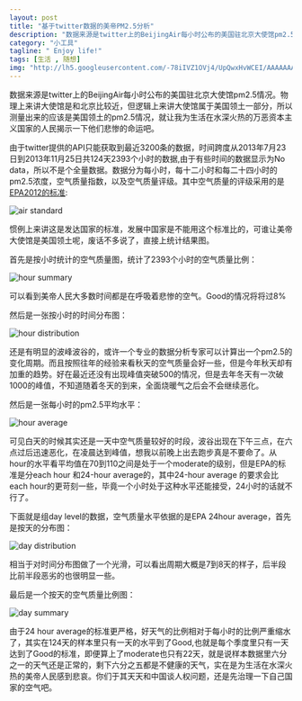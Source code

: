 ```yaml
---
layout: post
title: "基于twitter数据的美帝PM2.5分析"
description: "数据来源是twitter上的BeijingAir每小时公布的美国驻北京大使馆pm2.5情况。物理上来讲大使馆是和北京比较近，但逻辑上来讲大使馆属于美国领土一部分，所以测量出来的应该是美国领土的pm2.5情况，就让我为生活在水深火热的万恶资本主义国家的人民揭示一下他们悲惨的命运吧。"
category: "小工具"
tagline: " Enjoy life!"
tags: [生活 , 随想]
img: "http://lh5.googleusercontent.com/-78iIVZ1OVj4/UpQwxHvWCEI/AAAAAAAAAeg/2erFkL5e3pA/w676-h422-no/hour_summary.png "
---
```


数据来源是twitter上的BeijingAir每小时公布的美国驻北京大使馆pm2.5情况。物理上来讲大使馆是和北京比较近，但逻辑上来讲大使馆属于美国领土一部分，所以测量出来的应该是美国领土的pm2.5情况，就让我为生活在水深火热的万恶资本主义国家的人民揭示一下他们悲惨的命运吧。

由于twitter提供的API只能获取到最近3200条的数据，时间跨度从2013年7月23日到2013年11月25日共124天2393个小时的数据,由于有些时间的数据显示为No data，所以不是个全量数据。数据分为每小时，每十二小时和每二十四小时的pm2.5浓度，空气质量指数，以及空气质量评级。其中空气质量的评级采用的是[EPA2012的标准](http://www.epa.gov/pm/2012/decfsstandards.pdf):

![air standard](http://lh3.googleusercontent.com/-wKowfkSEmjA/UpQ1Ad9aozI/AAAAAAAAAes/_6MP3ZVYmbs/w672-h368-no/air_standard.png "airstandard")

惯例上来讲这是发达国家的标准，发展中国家是不能用这个标准比的，可谁让美帝大使馆是美国领土呢，废话不多说了，直接上统计结果图。

首先是按小时统计的空气质量图，统计了2393个小时的空气质量比例：

![hour summary](http://lh5.googleusercontent.com/-78iIVZ1OVj4/UpQwxHvWCEI/AAAAAAAAAeg/2erFkL5e3pA/w676-h422-no/hour_summary.png "hour summary")

可以看到美帝人民大多数时间都是在呼吸着悲惨的空气。Good的情况将将过8%

然后是一张按小时的时间分布图：

![hour distribution](http://lh3.googleusercontent.com/-IvCawUcR8Es/UpQwjAFBarI/AAAAAAAAAeU/P8dYtRY_9mM/w1277-h416-no/hour_distribution.png)

还是有明显的波峰波谷的，或许一个专业的数据分析专家可以计算出一个pm2.5的变化周期。而且按照往年的经验来看秋天的空气质量会好一些，但是今年秋天却有加重的趋势。好在最近还没有出现峰值突破500的情况，但是去年冬天有一次破1000的峰值，不知道随着冬天的到来，全面烧暖气之后会不会继续恶化。

然后是一张每小时的pm2.5平均水平：

![hour average](https://lh5.googleusercontent.com/-3P8H14F6bVY/UpQwhrSY_AI/AAAAAAAAAd8/R60sJdMRMcw/w679-h319-no/hour_average.png)

可见白天的时候其实还是一天中空气质量较好的时段，波谷出现在下午三点，在六点过后迅速恶化，在凌晨达到峰值，想我以前晚上出去跑步真是不要命了。从hour的水平看平均值在70到110之间是处于一个moderate的级别，但是EPA的标准是分each hour 和24-hour average的，其中24-hour average 的要求会比each hour的更苛刻一些，毕竟一个小时处于这种水平还能接受，24小时的话就不行了。

下面就是组day level的数据，空气质量水平依据的是EPA 24hour average，首先是按天的分布图：

![day distribution](http://lh4.googleusercontent.com/-vDkAhRcyzhE/UpQwhdzjFbI/AAAAAAAAAeE/t9F8JHRmeuQ/w1278-h293-no/day_distribution.png)

相当于对时间分布图做了一个光滑，可以看出周期大概是7到8天的样子，后半段比前半段恶劣的也很明显一些。

最后是一个按天的空气质量比例图：

![day summary](http://lh3.googleusercontent.com/-DpCWU3maeRw/UpQwhXPgRHI/AAAAAAAAAeA/zDOJL1t-pS4/w779-h399-no/day_summary.png)

由于24 hour average的标准更严格，好天气的比例相对于每小时的比例严重缩水了，其实在124天的样本里只有一天的水平到了Good,也就是每个季度里只有一天达到了Good的标准，即便算上了moderate也只有22天，就是说样本数据里六分之一的天气还是正常的，剩下六分之五都是不健康的天气，实在是为生活在水深火热的美帝人民感到悲哀。你们于其天天和中国谈人权问题，还是先治理一下自己国家的空气吧。
